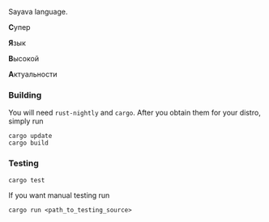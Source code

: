 Sayava language.

**С**упер

**Я**зык

**В**ысокой

**А**ктуальности

### Building
You will need `rust-nightly` and `cargo`.
After you obtain them for your distro, simply run
```
cargo update
cargo build
```

### Testing

```
cargo test
```

If you want manual testing run
```
cargo run <path_to_testing_source>
```

